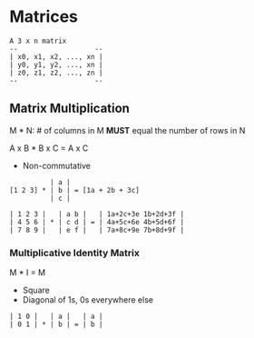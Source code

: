# Matrices

```
A 3 x n matrix
--                   --
| x0, x1, x2, ..., xn |
| y0, y1, y2, ..., xn |
| z0, z1, z2, ..., zn |
--                   --
```

## Matrix Multiplication

M * N: # of columns in M **MUST** equal the number of rows in N

A x B * B x C = A x C

* Non-commutative

```
          | a |
[1 2 3] * | b | = [1a + 2b + 3c]
          | c |
```

```
| 1 2 3 |   | a b |   | 1a+2c+3e 1b+2d+3f |
| 4 5 6 | * | c d | = | 4a+5c+6e 4b+5d+6f |
| 7 8 9 |   | e f |   | 7a+8c+9e 7b+8d+9f |
```

### Multiplicative Identity Matrix

M * I = M

* Square
* Diagonal of 1s, 0s everywhere else

```
| 1 0 |   | a |   | a |
| 0 1 | * | b | = | b |
```
